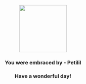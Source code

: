 <p align="center">
    <img src="https://raw.githubusercontent.com/PokeAPI/sprites/master/sprites/pokemon/548.png" width="150" height="150">
</p>
<h3 align="center">You were embraced by - <b>Petilil</b></h3>
<h3 align="center">Have a wonderful day!</h3>
